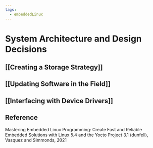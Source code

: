 ```yaml
---
tags:
  - embeddedLinux
---
```

# System Architecture and Design Decisions
## [[Creating a Storage Strategy]]
## [[Updating Software in the Field]]
## [[Interfacing with Device Drivers]]
## Reference
Mastering Embedded Linux Programming: Create Fast and Reliable Embedded Solutions with Linux 5.4 and the Yocto Project 3.1 (dunfell), Vasquez and Simmonds, 2021